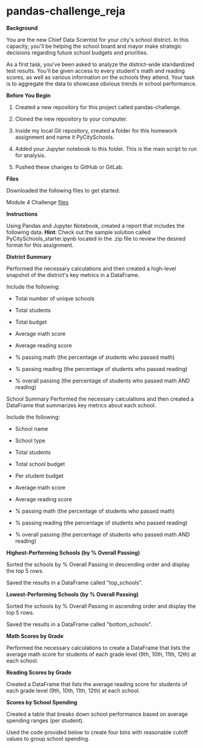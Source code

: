 # pandas-challenge_reja

**Background**


You are the new Chief Data Scientist for your city's school district. In this capacity, you'll be helping the school board and mayor make strategic decisions regarding future school budgets and priorities.

As a first task, you've been asked to analyze the district-wide standardized test results. You'll be given access to every student's math and reading scores, as well as various information on the schools they attend. Your task is to aggregate the data to showcase obvious trends in school performance.


**Before You Begin**

  1. Created a new repository for this project called pandas-challenge.

  2. Cloned the new repository to your computer.

  3. Inside my local Git repository, created a folder for this homework assignment and name it PyCitySchools.

  4. Added your Jupyter notebook to this folder. This is the main script to run for analysis.

  5. Pushed these changes to GitHub or GitLab.


**Files**


Downloaded the following files to get started:

Module 4 Challenge [files](https://courses.bootcampspot.com/courses/3819/assignments/56672?module_item_id=999456)


**Instructions**


Using Pandas and Jupyter Notebook, created a report that includes the following data. 
**Hint**: Check out the sample solution called PyCitySchools_starter.ipynb located in the .zip file to review the desired format for this assignment.

**District Summary**

Performed the necessary calculations and then created a high-level snapshot of the district's key metrics in a DataFrame.

Include the following:

- Total number of unique schools

- Total students

- Total budget

- Average math score

- Average reading score

- % passing math (the percentage of students who passed math)

- % passing reading (the percentage of students who passed reading)

- % overall passing (the percentage of students who passed math AND reading)


School Summary
Performed the necessary calculations and then created a DataFrame that summarizes key metrics about each school.

Include the following:

- School name

- School type

- Total students

- Total school budget

- Per student budget

- Average math score

- Average reading score

- % passing math (the percentage of students who passed math)

- % passing reading (the percentage of students who passed reading)

- % overall passing (the percentage of students who passed math AND reading)

**Highest-Performing Schools (by % Overall Passing)**

Sorted the schools by % Overall Passing in descending order and display the top 5 rows.

Saved the results in a DataFrame called "top_schools".

**Lowest-Performing Schools (by % Overall Passing)**

Sorted the schools by % Overall Passing in ascending order and display the top 5 rows.

Saved the results in a DataFrame called "bottom_schools".

**Math Scores by Grade**

Performed the necessary calculations to create a DataFrame that lists the average math score for students of each grade level (9th, 10th, 11th, 12th) at each school.

**Reading Scores by Grade**

Created a DataFrame that lists the average reading score for students of each grade level (9th, 10th, 11th, 12th) at each school.

**Scores by School Spending**

Created a table that breaks down school performance based on average spending ranges (per student).

Used the code provided below to create four bins with reasonable cutoff values to group school spending.





